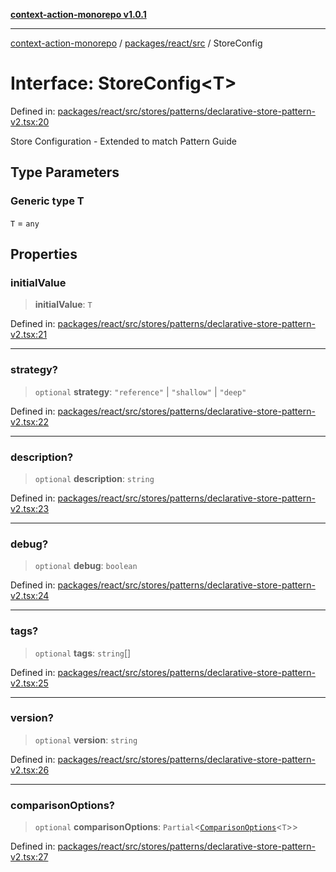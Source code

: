 [**context-action-monorepo v1.0.1**](../../../../README.md)

***

[context-action-monorepo](../../../../README.md) / [packages/react/src](../README.md) / StoreConfig

# Interface: StoreConfig\<T\>

Defined in: [packages/react/src/stores/patterns/declarative-store-pattern-v2.tsx:20](https://github.com/mineclover/context-action/blob/2861d61b4b5d930e9e7f5277983455dc296dc859/packages/react/src/stores/patterns/declarative-store-pattern-v2.tsx#L20)

Store Configuration - Extended to match Pattern Guide

## Type Parameters

### Generic type T

`T` = `any`

## Properties

### initialValue

> **initialValue**: `T`

Defined in: [packages/react/src/stores/patterns/declarative-store-pattern-v2.tsx:21](https://github.com/mineclover/context-action/blob/2861d61b4b5d930e9e7f5277983455dc296dc859/packages/react/src/stores/patterns/declarative-store-pattern-v2.tsx#L21)

***

### strategy?

> `optional` **strategy**: `"reference"` \| `"shallow"` \| `"deep"`

Defined in: [packages/react/src/stores/patterns/declarative-store-pattern-v2.tsx:22](https://github.com/mineclover/context-action/blob/2861d61b4b5d930e9e7f5277983455dc296dc859/packages/react/src/stores/patterns/declarative-store-pattern-v2.tsx#L22)

***

### description?

> `optional` **description**: `string`

Defined in: [packages/react/src/stores/patterns/declarative-store-pattern-v2.tsx:23](https://github.com/mineclover/context-action/blob/2861d61b4b5d930e9e7f5277983455dc296dc859/packages/react/src/stores/patterns/declarative-store-pattern-v2.tsx#L23)

***

### debug?

> `optional` **debug**: `boolean`

Defined in: [packages/react/src/stores/patterns/declarative-store-pattern-v2.tsx:24](https://github.com/mineclover/context-action/blob/2861d61b4b5d930e9e7f5277983455dc296dc859/packages/react/src/stores/patterns/declarative-store-pattern-v2.tsx#L24)

***

### tags?

> `optional` **tags**: `string`[]

Defined in: [packages/react/src/stores/patterns/declarative-store-pattern-v2.tsx:25](https://github.com/mineclover/context-action/blob/2861d61b4b5d930e9e7f5277983455dc296dc859/packages/react/src/stores/patterns/declarative-store-pattern-v2.tsx#L25)

***

### version?

> `optional` **version**: `string`

Defined in: [packages/react/src/stores/patterns/declarative-store-pattern-v2.tsx:26](https://github.com/mineclover/context-action/blob/2861d61b4b5d930e9e7f5277983455dc296dc859/packages/react/src/stores/patterns/declarative-store-pattern-v2.tsx#L26)

***

### comparisonOptions?

> `optional` **comparisonOptions**: `Partial`\<[`ComparisonOptions`](ComparisonOptions.md)&lt;`T`&gt;\>

Defined in: [packages/react/src/stores/patterns/declarative-store-pattern-v2.tsx:27](https://github.com/mineclover/context-action/blob/2861d61b4b5d930e9e7f5277983455dc296dc859/packages/react/src/stores/patterns/declarative-store-pattern-v2.tsx#L27)
